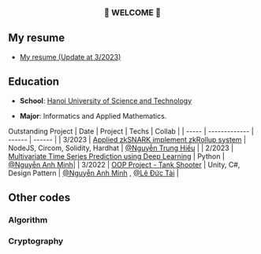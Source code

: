 ### <p align="center"> 👋 WELCOME 👋 </p>

## My resume
- [My resume (Update at 3/2023)](https://drive.google.com/file/d/16SKcti1P74a-T-JfyCJoF9HG064kkjQE/view?usp=sharing)

## Education

- **School**: [Hanoi University of Science and Technology](https://www.hust.edu.vn/)

- **Major**:  Informatics and Applied Mathematics.

Outstanding Project
| Date  | Project | Techs | Collab | 
| ----- | ------------- | ------ | ------ | 
| 3/2023 |  [Applied zkSNARK implement zkRollup system](https://drive.google.com/file/d/1hfUlguuATOTFwG0UU93NK07dQpoLJ2Me/view?usp=sharing) | NodeJS, Circom, Solidity, Hardhat |  [@Nguyễn Trung Hiếu](https://github.com/rikikudohust) |
| 2/2023 | [Multivariate Time Series Prediction using Deep Learning](https://github.com/TimeSeriesCK) | Python | [@Nguyễn Anh Minh](https://github.com/minhkks)|
| 3/2022 | [OOP Project - Tank Shooter](https://drive.google.com/file/d/10SV0SvASYbApzQmR_bDYDIfZ3ZSXGo5X/view) | Unity, C#, Design Pattern | [@Nguyễn Anh Minh](https://github.com/minhkks) , [@Lê Đức Tài](https://github.com/DucTai1001) | 

## Other codes

### Algorithm

### Cryptography
